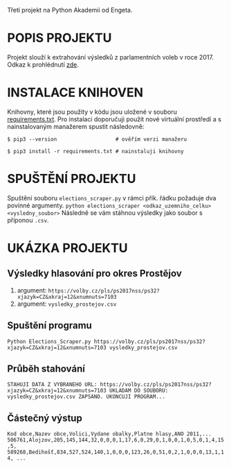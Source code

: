 ﻿Třetí projekt na Python Akademii od Engeta.

# POPIS PROJEKTU

Projekt slouží k extrahování výsledků z parlamentních voleb v roce 2017. 
Odkaz k prohlédnutí [zde](https://volby.cz/pls/ps2017nss/ps3?xjazyk=CZ).

# INSTALACE KNIHOVEN

Knihovny, které jsou použity v kódu jsou uložené v souboru [requirements.txt](requirements.txt). Pro instalaci doporučuji použít
nové virtuální prostředí a s nainstalovaným manažerem spustit následovně:

`$ pip3 --version					# ověřím verzi manažeru`

`$ pip3 install -r requirements.txt	# nainstaluji knihovny`


# SPUŠTĚNÍ PROJEKTU

Spuštění souboru `elections_scraper.py` v rámci přík. řádku požaduje dva povinné argumenty.
`python elections_scraper <odkaz_uzemniho_celku> <vysledny_soubor>`
Následně se vám stáhnou výsledky jako soubor s příponou `.csv`. 

# UKÁZKA PROJEKTU

## Výsledky hlasování pro okres Prostějov

1. argument: `https://volby.cz/pls/ps2017nss/ps32?xjazyk=CZ&xkraj=12&xnumnuts=7103`
2. argument: `vysledky_prostejov.csv`

## Spuštění programu

`Python Elections_Scraper.py https://volby.cz/pls/ps2017nss/ps32?xjazyk=CZ&xkraj=12&xnumnuts=7103 vysledky_prostejov.csv
`
## Průběh stahování

`STAHUJI DATA Z VYBRANEHO URL: https://volby.cz/pls/ps2017nss/ps32?xjazyk=CZ&xkraj=12&xnumnuts=7103
UKLADAM DO SOUBORU: vysledky_prostejov.csv
ZAPSANO. UKONCUJI PROGRAM...`

## Částečný výstup

`Kod obce,Nazev obce,Volici,Vydane obalky,Platne hlasy,ANO 2011,...
506761,Alojzov,205,145,144,32,0,0,0,1,17,6,0,29,0,1,0,0,1,0,5,0,1,4,15,5,
589268,Bedihošť,834,527,524,140,1,0,0,0,123,26,0,51,0,2,1,0,0,0,13,1,14,
...`
